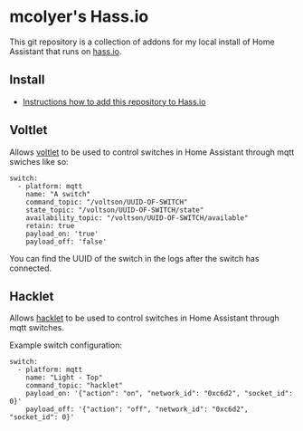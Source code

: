 # mcolyer's Hass.io

This git repository is a collection of addons for my local install of
Home Assistant that runs on
[hass.io](https://home-assistant.io/hassio/).

## Install
 - [Instructions how to add this repository to
   Hass.io](https://home-assistant.io/hassio/installing_third_party_addons/)

## Voltlet

Allows [voltlet](https://github.com/mcolyer/voltlet) to be used to
control switches in Home Assistant through mqtt swiches like so:

```
switch:
  - platform: mqtt            
    name: "A switch"                                      
    command_topic: "/voltson/UUID-OF-SWITCH"
    state_topic: "/voltson/UUID-OF-SWITCH/state"
    availability_topic: "/voltson/UUID-OF-SWITCH/available"
    retain: true                                                      
    payload_on: 'true'                                        
    payload_off: 'false'
```

You can find the UUID of the switch in the logs after the switch has connected.

## Hacklet

Allows [hacklet](https://github.com/mcolyer/hacklet) to be used to
control switches in Home Assistant through mqtt switches.

Example switch configuration:

```
switch:
  - platform: mqtt
    name: "Light - Top"
    command_topic: "hacklet"
    payload_on: '{"action": "on", "network_id": "0xc6d2", "socket_id": 0}'
    payload_off: '{"action": "off", "network_id": "0xc6d2", "socket_id": 0}'
```

